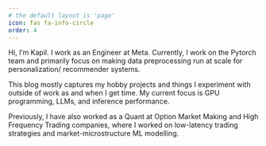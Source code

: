 ```yaml
---
# the default layout is 'page'
icon: fas fa-info-circle
order: 4
---
```


Hi, I’m Kapil. I work as an Engineer at Meta. Currently, I work on the Pytorch team and primarily focus on making data preprocessing run at scale for personalization/ recommender systems. 

This blog mostly captures my hobby projects and things I experiment with outside of work as and when I get time. My current focus is GPU programming, LLMs, and inference performance. 

Previously, I have also worked as a Quant at Option Market Making and High Frequency Trading companies, where I worked on low-latency trading strategies and market-microstructure ML modelling.  

